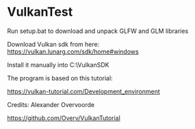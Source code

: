 # VulkanTest
Run setup.bat to download and unpack GLFW and GLM libraries

Download Vulkan sdk from here: https://vulkan.lunarg.com/sdk/home#windows

Install it manually into C:\VulkanSDK

The program is based on this tutorial:

https://vulkan-tutorial.com/Development_environment

Credits: Alexander Overvoorde

https://github.com/Overv/VulkanTutorial
